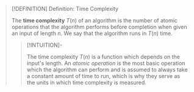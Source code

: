 >[!DEFINITION] Definition: Time Complexity
>
>The **time complexity** $T(n)$ of an algorithm is the number of atomic operations that the algorithm performs before completion when given an input of length $n$. We say that the algorithm runs in $T(n)$ time.
>
>>[!INTUITION]-
>>
>>The time complexity $T(n)$ is a function which depends on the input's length. An *atomic operation* is the most basic operation which the algorithm can perform and is assumed to always take a constant amount of time to run, which is why they serve as the units in which time complexity is measured.
>>
>